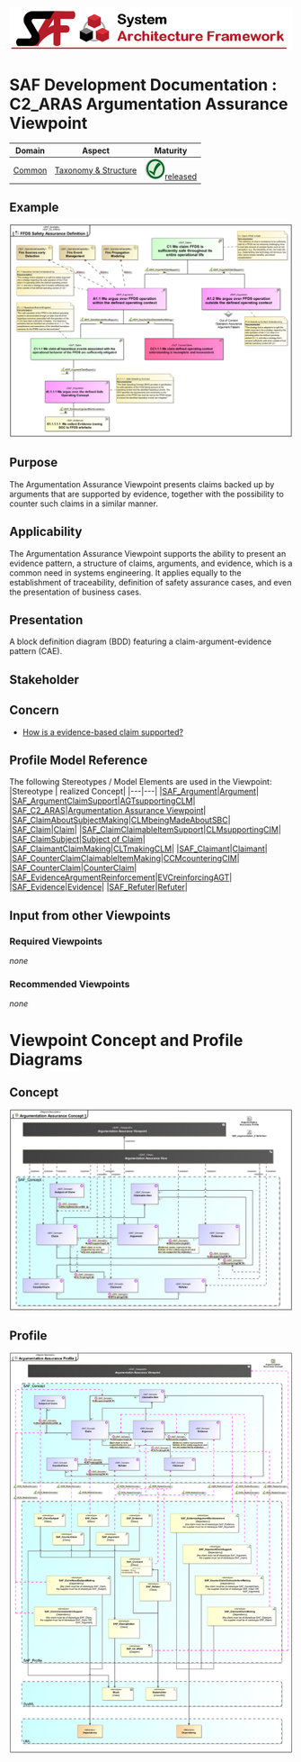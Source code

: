 ![System Architecture Framework](../../diagrams/Banner_SAF.png)
# SAF Development Documentation : **C2_ARAS** Argumentation Assurance Viewpoint
|**Domain**|**Aspect**|**Maturity**|
| --- | --- | --- |
|[Common](../../domains.md#Domain-Common)|[Taxonomy & Structure](../../aspects.md#Aspect-Taxonomy-&-Structure)|![Released](../../diagrams/Symbol_confirmed.png )[released](../../using-saf/maturity.md#released)|
## Example
![Argumentation-Assurance-Viewpoint-primary-example.svg](../../diagrams/vp-examples/Argumentation-Assurance-Viewpoint-primary-example.svg)
## Purpose
The Argumentation Assurance Viewpoint presents claims backed up by arguments that are supported by evidence, together with the possibility to counter such claims in a similar manner.
## Applicability
The Argumentation Assurance Viewpoint supports the ability to present an evidence pattern, a structure of claims, arguments, and evidence, which is a common need in systems engineering. It applies equally to the establishment of traceability, definition of safety assurance cases, and even the presentation of business cases.
## Presentation
A block definition diagram (BDD) featuring a claim-argument-evidence pattern (CAE).

## Stakeholder
## Concern
* [How is a evidence-based claim supported?](../../concerns.md#_2021x_2_8710274_1674576758703_316775_23176)
## Profile Model Reference
The following Stereotypes / Model Elements are used in the Viewpoint:
|Stereotype | realized Concept|
|---|---|
|[SAF_Argument](../../stereotypes.md#SAF_Argument)|[Argument](../concept/concepts.md#Argument)|
|[SAF_ArgumentClaimSupport](../../stereotypes.md#SAF_ArgumentClaimSupport)|[AGTsupportingCLM](../concept/concepts.md#AGTsupportingCLM)|
|[SAF_C2_ARAS](../../stereotypes.md#SAF_C2_ARAS)|[Argumentation Assurance Viewpoint](../concept/concepts.md#Argumentation-Assurance-Viewpoint)|
|[SAF_ClaimAboutSubjectMaking](../../stereotypes.md#SAF_ClaimAboutSubjectMaking)|[CLMbeingMadeAboutSBC](../concept/concepts.md#CLMbeingMadeAboutSBC)|
|[SAF_Claim](../../stereotypes.md#SAF_Claim)|[Claim](../concept/concepts.md#Claim)|
|[SAF_ClaimClaimableItemSupport](../../stereotypes.md#SAF_ClaimClaimableItemSupport)|[CLMsupportingCIM](../concept/concepts.md#CLMsupportingCIM)|
|[SAF_ClaimSubject](../../stereotypes.md#SAF_ClaimSubject)|[Subject of Claim](../concept/concepts.md#Subject-of-Claim)|
|[SAF_ClaimantClaimMaking](../../stereotypes.md#SAF_ClaimantClaimMaking)|[CLTmakingCLM](../concept/concepts.md#CLTmakingCLM)|
|[SAF_Claimant](../../stereotypes.md#SAF_Claimant)|[Claimant](../concept/concepts.md#Claimant)|
|[SAF_CounterClaimClaimableItemMaking](../../stereotypes.md#SAF_CounterClaimClaimableItemMaking)|[CCMcounteringCIM](../concept/concepts.md#CCMcounteringCIM)|
|[SAF_CounterClaim](../../stereotypes.md#SAF_CounterClaim)|[CounterClaim](../concept/concepts.md#CounterClaim)|
|[SAF_EvidenceArgumentReinforcement](../../stereotypes.md#SAF_EvidenceArgumentReinforcement)|[EVCreinforcingAGT](../concept/concepts.md#EVCreinforcingAGT)|
|[SAF_Evidence](../../stereotypes.md#SAF_Evidence)|[Evidence](../concept/concepts.md#Evidence)|
|[SAF_Refuter](../../stereotypes.md#SAF_Refuter)|[Refuter](../concept/concepts.md#Refuter)|
## Input from other Viewpoints
### Required Viewpoints
*none*
### Recommended Viewpoints
*none*
# Viewpoint Concept and Profile Diagrams
## Concept
![Argumentation Assurance Concept](diagrams/Argumentation-Assurance-Concept.svg)
## Profile
![Argumentation Assurance Profile](diagrams/Argumentation-Assurance-Profile.svg)
